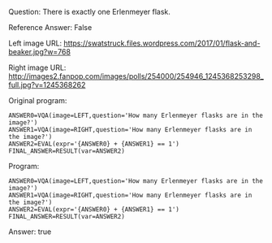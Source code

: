 Question: There is exactly one Erlenmeyer flask.

Reference Answer: False

Left image URL: https://swatstruck.files.wordpress.com/2017/01/flask-and-beaker.jpg?w=768

Right image URL: http://images2.fanpop.com/images/polls/254000/254946_1245368253298_full.jpg?v=1245368262

Original program:

```
ANSWER0=VQA(image=LEFT,question='How many Erlenmeyer flasks are in the image?')
ANSWER1=VQA(image=RIGHT,question='How many Erlenmeyer flasks are in the image?')
ANSWER2=EVAL(expr='{ANSWER0} + {ANSWER1} == 1')
FINAL_ANSWER=RESULT(var=ANSWER2)
```
Program:

```
ANSWER0=VQA(image=LEFT,question='How many Erlenmeyer flasks are in the image?')
ANSWER1=VQA(image=RIGHT,question='How many Erlenmeyer flasks are in the image?')
ANSWER2=EVAL(expr='{ANSWER0} + {ANSWER1} == 1')
FINAL_ANSWER=RESULT(var=ANSWER2)
```
Answer: true

